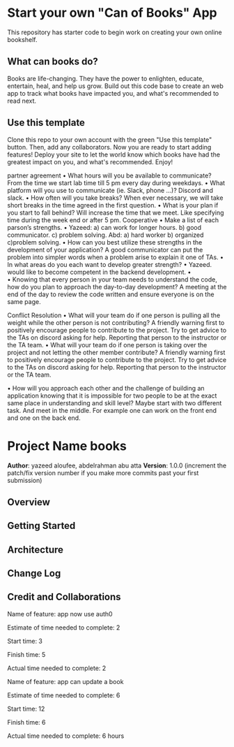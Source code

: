 # Start your own "Can of Books" App

This repository has starter code to begin work on creating your own online bookshelf.

## What can books do?

Books are life-changing. They have the power to enlighten, educate, entertain, heal, and help us grow. Build out this code base to create an web app to track what books have impacted you, and what's recommended to read next.

## Use this template

Clone this repo to your own account with the green "Use this template" button. Then, add any collaborators. Now you are ready to start adding features! Deploy your site to let the world know which books have had the greatest impact on you, and what's recommended. Enjoy!

partner agreement
•	What hours will you be available to communicate?
From the time we start lab time till 5 pm every day during weekdays.
•	What platform will you use to communicate (ie. Slack, phone …)?
Discord and slack.
•	How often will you take breaks?
When ever necessary, we will take short breaks in the time agreed in the first question.
•	What is your plan if you start to fall behind?
Will increase the time that we meet. Like specifying time during the week end or after 5 pm.
Cooperative
•	Make a list of each parson’s strengths.
•	Yazeed:
 	a) can work for longer hours. 
b)  good communicator.
c) problem solving. 
Abd:
a) hard worker
b) organized
c)problem solving. 
•	How can you best utilize these strengths in the development of your application?
A good communicator can put the problem into simpler words when a problem arise to explain it one of TAs. 
•	In what areas do you each want to develop greater strength?
•	Yazeed. would like to become competent in the backend development. 
•	
•	Knowing that every person in your team needs to understand the code, how do you plan to approach the day-to-day development?
A meeting at the end of the day to review the code written and ensure everyone is on the same page. 



Conflict Resolution
•	What will your team do if one person is pulling all the weight while the other person is not contributing?
A friendly warning first to positively encourage people to contribute to the project. Try to get advice to the TAs on discord asking for help. Reporting that person to the instructor or the TA team. 
•	What will your team do if one person is taking over the project and not letting the other member contribute?
A friendly warning first to positively encourage people to contribute to the project. Try to get advice to the TAs on discord asking for help. Reporting that person to the instructor or the TA team. 


•	How will you approach each other and the challenge of building an application knowing that it is impossible for two people to be at the exact same place in understanding and skill level?
Maybe start with two different task. And meet in the middle. For example one can work on the front end and one on the back end.


# Project Name   books

**Author**: yazeed aloufee, abdelrahman abu atta
**Version**: 1.0.0 (increment the patch/fix version number if you make more commits past your first submission)

## Overview
<!-- Provide a high level overview of what this application is and why you are building it, beyond the fact that it's an assignment for this class. (i.e. What's your problem domain?) -->

## Getting Started
<!-- What are the steps that a user must take in order to build this app on their own machine and get it running? -->

## Architecture
<!-- Provide a detailed description of the application design. What technologies (languages, libraries, etc) you're using, and any other relevant design information. -->

## Change Log
<!-- Use this area to document the iterative changes made to your application as each feature is successfully implemented. Use time stamps. Here's an example:

01-01-2001 4:59pm - Application now has a fully-functional express server, with a GET route for the location resource. -->

## Credit and Collaborations
<!-- Give credit (and a link) to other people or resources that helped you build this application. -->

Name of feature: app now use auth0

Estimate of time needed to complete: 2

Start time: 3

Finish time: 5

Actual time needed to complete: 2



Name of feature: app can update a book

Estimate of time needed to complete: 6

Start time: 12

Finish time: 6

Actual time needed to complete: 6 hours